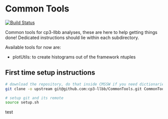 # Common Tools

[![Build Status](https://travis-ci.org/cp3-llbb/CommonTools.svg)](https://travis-ci.org/cp3-llbb/CommonTools)

Common tools for cp3-llbb analyses, these are here to help getting things done! Dedicated instructions should lie within each subdirectory.

Available tools for now are:
  * plotUtils: to create histograms out of the framework ntuples

## First time setup instructions

```bash
# download the repository, do that inside CMSSW if you need dictionaries
git clone -o upstream git@github.com:cp3-llbb/CommonTools.git CommonTools

# setup git and its remote
source setup.sh
```

test
